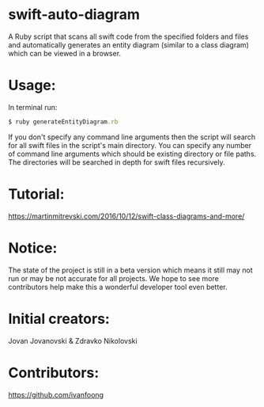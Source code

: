 # swift-auto-diagram
A Ruby script that scans all swift code from the specified folders and files and automatically generates an entity diagram (similar to a class diagram) which can be viewed in a browser.

# Usage:
In terminal run:
```ruby
$ ruby generateEntityDiagram.rb
```
If you don't specify any command line arguments then the script will search for all swift files in the script's main directory.
You can specify any number of command line arguments which should be existing directory or file paths. The directories will be searched in depth for swift files recursively.

# Tutorial:
https://martinmitrevski.com/2016/10/12/swift-class-diagrams-and-more/

# Notice:
The state of the project is still in a beta version which means it still may not run or may be not accurate for all projects.
We hope to see more contributors help make this a wonderful developer tool even better.

# Initial creators:
Jovan Jovanovski & Zdravko Nikolovski

# Contributors:
https://github.com/ivanfoong
